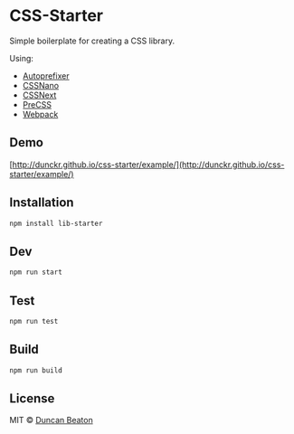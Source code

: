 # CSS-Starter

Simple boilerplate for creating a CSS library. 

Using:
+ [Autoprefixer](https://github.com/postcss/autoprefixer)
+ [CSSNano](https://github.com/ben-eb/cssnano)
+ [CSSNext](https://github.com/cssnext/cssnext)
+ [PreCSS](https://github.com/jonathantneal/precss)
+ [Webpack](https://webpack.github.io/)

## Demo

[http://dunckr.github.io/css-starter/example/](http://dunckr.github.io/css-starter/example/)

## Installation

```sh
npm install lib-starter
```

## Dev

```sh
npm run start
```

## Test

```sh
npm run test
```

## Build

```sh
npm run build
```

## License

MIT © [Duncan Beaton](http://dunckr.com)
